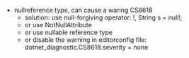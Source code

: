- nullreference type, can cause a waring CS8618 
    - solution: use null-forgiving operator: !, String s = null!;
    - or use NotNullAttribute
    - or use nullable reference type
    - or disable the warning in editorconfig file: dotnet_diagnostic.CS8618.severity = none